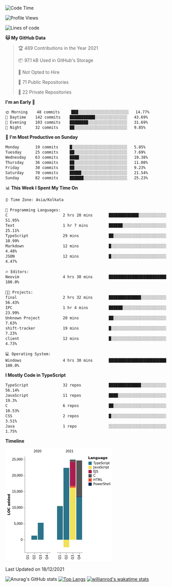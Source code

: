 <!--START_SECTION:waka-->
![Code Time](http://img.shields.io/badge/Code%20Time-96%20hrs%2030%20mins-blue)

![Profile Views](http://img.shields.io/badge/Profile%20Views-18-blue)

![Lines of code](https://img.shields.io/badge/From%20Hello%20World%20I%27ve%20Written-87%20Thousand%20lines%20of%20code-blue)

**🐱 My GitHub Data** 

> 🏆 489 Contributions in the Year 2021
 > 
> 📦 97.1 kB Used in GitHub's Storage 
 > 
> 🚫 Not Opted to Hire
 > 
> 📜 71 Public Repositories 
 > 
> 🔑 22 Private Repositories  
 > 
**I'm an Early 🐤** 

```text
🌞 Morning    48 commits     ███░░░░░░░░░░░░░░░░░░░░░░   14.77% 
🌆 Daytime    142 commits    ███████████░░░░░░░░░░░░░░   43.69% 
🌃 Evening    103 commits    ████████░░░░░░░░░░░░░░░░░   31.69% 
🌙 Night      32 commits     ██░░░░░░░░░░░░░░░░░░░░░░░   9.85%

```
📅 **I'm Most Productive on Sunday** 

```text
Monday       19 commits     █░░░░░░░░░░░░░░░░░░░░░░░░   5.85% 
Tuesday      25 commits     ██░░░░░░░░░░░░░░░░░░░░░░░   7.69% 
Wednesday    63 commits     ████░░░░░░░░░░░░░░░░░░░░░   19.38% 
Thursday     36 commits     ██░░░░░░░░░░░░░░░░░░░░░░░   11.08% 
Friday       30 commits     ██░░░░░░░░░░░░░░░░░░░░░░░   9.23% 
Saturday     70 commits     █████░░░░░░░░░░░░░░░░░░░░   21.54% 
Sunday       82 commits     ██████░░░░░░░░░░░░░░░░░░░   25.23%

```


📊 **This Week I Spent My Time On** 

```text
⌚︎ Time Zone: Asia/Kolkata

💬 Programming Languages: 
C                        2 hrs 20 mins       █████████████░░░░░░░░░░░░   51.95% 
Text                     1 hr 7 mins         ██████░░░░░░░░░░░░░░░░░░░   25.11% 
TypeScript               29 mins             ██░░░░░░░░░░░░░░░░░░░░░░░   10.99% 
Markdown                 12 mins             █░░░░░░░░░░░░░░░░░░░░░░░░   4.48% 
JSON                     12 mins             █░░░░░░░░░░░░░░░░░░░░░░░░   4.47%

🔥 Editors: 
Neovim                   4 hrs 30 mins       █████████████████████████   100.0%

🐱‍💻 Projects: 
final                    2 hrs 32 mins       ██████████████░░░░░░░░░░░   56.43% 
IPC                      1 hr 4 mins         ██████░░░░░░░░░░░░░░░░░░░   23.99% 
Unknown Project          20 mins             ██░░░░░░░░░░░░░░░░░░░░░░░   7.63% 
shift-tracker            19 mins             █░░░░░░░░░░░░░░░░░░░░░░░░   7.23% 
client                   12 mins             █░░░░░░░░░░░░░░░░░░░░░░░░   4.73%

💻 Operating System: 
Windows                  4 hrs 30 mins       █████████████████████████   100.0%

```

**I Mostly Code in TypeScript** 

```text
TypeScript               32 repos            ██████████████░░░░░░░░░░░   56.14% 
JavaScript               11 repos            ████░░░░░░░░░░░░░░░░░░░░░   19.3% 
C                        6 repos             ██░░░░░░░░░░░░░░░░░░░░░░░   10.53% 
CSS                      2 repos             █░░░░░░░░░░░░░░░░░░░░░░░░   3.51% 
Java                     1 repo              ░░░░░░░░░░░░░░░░░░░░░░░░░   1.75%

```


**Timeline**

![Chart not found](https://raw.githubusercontent.com/wise-introvert/wise-introvert/master/charts/bar_graph.png) 


 Last Updated on 18/12/2021
<!--END_SECTION:waka-->

![Anurag's GitHub stats](https://github-readme-stats.vercel.app/api?username=wise-introvert&count_private=true&show_icons=true)
[![Top Langs](https://github-readme-stats.vercel.app/api/top-langs/?username=wise-introvert&langs_count=10)](https://github.com/anuraghazra/github-readme-stats)
[![willianrod's wakatime stats](https://github-readme-stats.vercel.app/api/wakatime?username=wiseintrovert)](https://github.com/anuraghazra/github-readme-stats)
